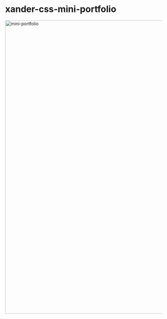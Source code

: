# xander-css-mini-portfolio


<img width="940" alt="mini-portfolio" src="https://github.com/YA-Maya/xander-css-mini-portfolio/assets/98185508/9715e070-7410-4c7d-a380-8435f05e54e1">
